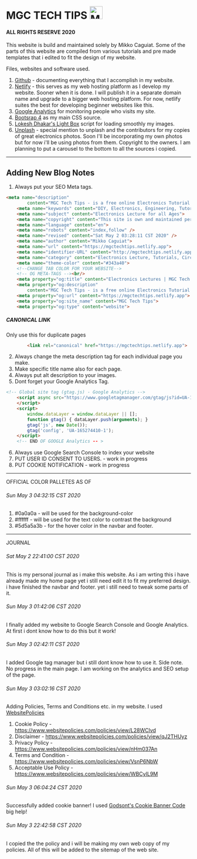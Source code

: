 
# MGC TECH TIPS <img src="https://mgctechtips.netlify.app/images/LOGO%20WITH%20BACKGROUND/LOGO-BG.png" alt="MGC TECH TIPS LOGO" height="35">
#### ALL RIGHTS RESERVE 2020

This website is build and maintained solely by Mikko Caguiat.
Some of the parts of this website are compiled from various tutorials and pre made templates
that i edited to fit the design of my website.

Files, websites and software used.
1. [Github](https://github.com/) - documenting everything that I accomplish in my website.
2. [Netlify](https://netlify.com/) - this serves as my web hosting platform as I develop my website. Sooner when it is done. I will publish it in a separate domain name and upgrade to a bigger web hosting platform. For now, netlify suites the best for developing beginner websites like this.
3. [Google Analytics](https://analytics.google.com/analytics/web/) for monitoring people who visits my site.
4. [Bootsrap 4](https://getbootstrap.com/) as my main CSS source.
5. [Lokesh Dhakar's Light Box](https://lokeshdhakar.com/projects/lightbox2/) script for loading smoothly my images. 
6. [Unplash](https://unsplash.com/) - special mention to unplash and the contributors for my copies of great electronics photos. Soon I'll be incorporating my own photos but for now i'll be using photos from them. Copyright to the owners. I am planning to put a carousel to the bottom to all the sources i copied. 

---

## Adding New Blog Notes
1. Always put your SEO Meta tags.
    <br/>
```html
<meta name="description"
        content="MGC Tech Tips - is a free online Electronics Tutorial Resource for beginners, hobbyist and students who want to pursue a field in Electronics. This site is a collection of all the note-lectures, circuits and electronic projects that i compiled here in MGC Tech Tips site.">
    <meta name="keywords" content="DIY, Electronics, Engineering, Tutorial">
    <meta name="subject" content="Electronics Lecture for all Ages">
    <meta name="copyright" content="This site is own and maintained personally by MGC Tech Tips Groups">
    <meta name="language" content="en">
    <meta name="robots" content="index,follow" />
    <meta name="revised" content="Sat May 2 03:28:11 CST 2020" />
    <meta name="author" content="Mikko Caguiat">
    <meta name="url" content="https://mgctechtips.netlify.app">
    <meta name="identifier-URL" content="http://mgctechtips.netlify.app">
    <meta name="category" content="Electronics Lecture, Tutorials, Circuits, and DIY Projects">
    <meta name="theme-color" content="#343a40">
    <!--CHANGE TAB COLOR FOR YOUR WEBSITE-->
    <!-- OG META-TAGS --><br/>
    <meta property="og:title" content="Electronics Lectures | MGC Tech Tips">
    <meta property="og:description"
        content="MGC Tech Tips - is a free online Electronics Tutorial Resource for beginners, hobbyist and students who want to pursue a field in Electronics. This site is a collection of all the note-lectures, circuits and electronic projects that i compiled here in MGC Tech Tips site."><br/>
    <meta property="og:url" content="https://mgctechtips.netlify.app">
    <meta property="og:site_name" content="MGC Tech Tips">
    <meta property="og:type" content="website">
```
##### CANONICAL LINK
Only use this for duplicate pages
```html
        <link rel="canonical" href="https://mgctechtips.netlify.app">
```
2. Always change the meta description tag for each individual page you make.
3. Make specific title name also for each page.
4. Always put alt description to your images.
5. Dont forget your Google Analytics Tag.
```html
<!-- Global site tag (gtag.js) - Google Analytics -->
    <script async src="https://www.googletagmanager.com/gtag/js?id=UA-165274410-1">
    </script>
    <script>
        window.dataLayer = window.dataLayer || [];
        function gtag() { dataLayer.push(arguments); }
        gtag('js', new Date());
        gtag('config', 'UA-165274410-1');
    </script>
    <!-- END OF GOOGLE Analytics -- >
```
6. Always use Google Search Console to index your website
7. PUT USER ID CONSENT TO USERS. - work in progress
8. PUT COOKIE NOTIFICATION - work in progress
<hr/>
OFFICIAL COLOR PALLETES AS OF <br/>

###### Sun May 3 04:32:15 CST 2020

1. #0a0a0a - will be used for the background-color
2. #ffffff -  will be used for the text color to contrast the background
3. #5d5a5a3b - for the hover color in the navbar and footer.<!--EDITING THIS SOON IF NOT GOOD FOR THE DESIGN-->
 
---
JOURNAL

###### Sat May 2 22:41:00 CST 2020

This is my personal journal as i make this website. As i am 
wrting this i have already made my home page yet i still need edit it to fit my preferred design. i have finished the navbar and footer. yet i still need to tweak some parts of it.

###### Sun May 3 01:42:06 CST 2020
I finally added my website to Google Search Console and Google Analytics. At first i dont know how to do this but it work!


###### Sun May 3 02:42:11 CST 2020
I added Google tag manager but i still dont know how to use it.
Side note. No progress in the main page. I am working on the analytics and SEO setup of the page.

###### Sun May 3 03:02:16 CST 2020
Adding Policies, Terms and Conditions etc. in my website. I used [WebsitePolicies](https://www.websitepolicies.com/)
1. Cookie Policy - https://www.websitepolicies.com/policies/view/L28WClvd
2. Disclaimer - https://www.websitepolicies.com/policies/view/qJ2THUyz
3. Privacy Policy - https://www.websitepolicies.com/policies/view/nHm037An
4. Terms and Condition - https://www.websitepolicies.com/policies/view/VsnP6NbW
5. Acceptable Use Policy - https://www.websitepolicies.com/policies/view/WBCyIL9M

###### Sun May 3 06:04:24 CST 2020
Successfully added cookie banner!
I used [Godsont's Cookie Banner Code](https://github.com/Godsont/Cookie-Consent-Banner) big help!

###### Sun May 3 22:42:58 CST 2020
I copied the the policy and i will be making my own web copy of my policies.
All of this will be added to the sitemap of the web site.







  


